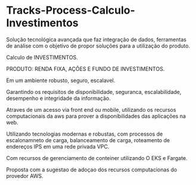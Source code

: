 # Tracks-Process-Calculo-Investimentos

Solução tecnológica avançada que faz integração de dados, ferramentas de análise com o objetivo de propor soluções para a utilização do produto.

Calculo de INVESTIMENTOS.

PRODUTO: RENDA FIXA, AÇÕES E FUNDO DE INVESTIMENTOS.

Em um ambiente robusto, seguro, escalavel.

Garantindo os requisitos de disponibilidade, seguranca, escalabilidade, desempenho e integridade da informação.

Atraves de um acesso via front end ou mobile, utilizando os recursos computacionais da aws para prover a disponibilidades das aplicações na web.

Utilizando tecnologias modernas e robustas, com processos de escalonamneto de carga, balanceamento de carga, roteamento de endereços IPS em uma rede privada VPC.

Com recursos de gerenciamento de conteiner utilizando O EKS e Fargate.

Proposta com a sugestao de adoçao dos recursos computacionas do provedor AWS.
